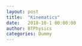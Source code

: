 ```yaml
---
layout: post
title:  "Kinematics"
date:   2018-10-1 00:00:00
author: BTPhysics
categories: Dummy
---
```

